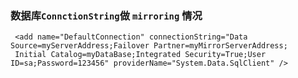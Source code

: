 ### 数据库`ConnctionString`做 `mirroring` 情况

```
 <add name="DefaultConnection" connectionString="Data Source=myServerAddress;Failover Partner=myMirrorServerAddress;
 Initial Catalog=myDataBase;Integrated Security=True;User ID=sa;Password=123456" providerName="System.Data.SqlClient" />
```
